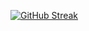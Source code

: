 [![GitHub Streak](http://github-readme-streak-stats.herokuapp.com?user=snasgul&theme=dark&date_format=M%20j%5B%2C%20Y%5D)](https://git.io/streak-stats)
